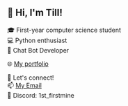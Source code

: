 ## 👋 Hi, I'm Till!

🎓 First-year computer science student  
💻 Python enthusiast     
🤖 Chat Bot Developer

🌐 [My portfolio](https://github.com/TillKloss/Portfolio)

🌟 Let's connect!  
📫 [My Email](mailto:tilleliaskloss@gmail.com)  
💬 Discord: 1st_firstmine
